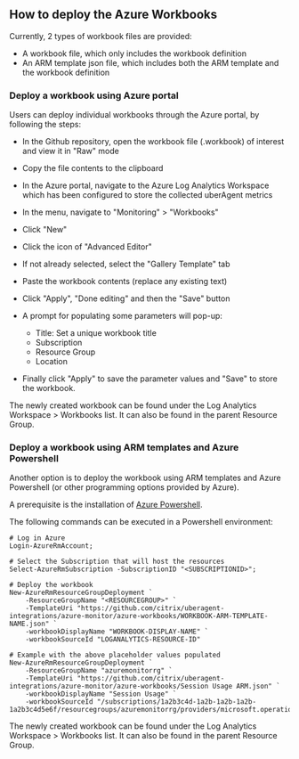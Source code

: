 ## How to deploy the Azure Workbooks

Currently, 2 types of workbook files are provided:
* A workbook file, which only includes the workbook definition
* An ARM template json file, which includes both the ARM template and the workbook definition

### Deploy a workbook using Azure portal

Users can deploy individual workbooks through the Azure portal, by following the steps:

- In the Github repository, open the workbook file (.workbook) of interest and view it in "Raw" mode
- Copy the file contents to the clipboard
- In the Azure portal, navigate to the Azure Log Analytics Workspace which has been configured to store the collected uberAgent metrics
- In the menu, navigate to "Monitoring" > "Workbooks"
- Click "New"
- Click the icon of "Advanced Editor"
- If not already selected, select the "Gallery Template" tab

- Paste the workbook contents (replace any existing text)
- Click "Apply", "Done editing" and then the "Save" button
- A prompt for populating some parameters will pop-up:
   - Title: Set a unique workbook title
   - Subscription
   - Resource Group
   - Location
- Finally click "Apply" to save the parameter values and "Save" to store the workbook.

The newly created workbook can be found under the Log Analytics Workspace > Workbooks list. It can also be found in the parent Resource Group.


### Deploy a workbook using ARM templates and Azure Powershell

Another option is to deploy the workbook using ARM templates and Azure Powershell (or other programming options provided by Azure).

A prerequisite is the installation of [Azure Powershell](https://learn.microsoft.com/en-us/powershell/azure/install-azps-windows).

The following commands can be executed in a Powershell environment:

```
# Log in Azure
Login-AzureRmAccount;

# Select the Subscription that will host the resources
Select-AzureRmSubscription -SubscriptionID "<SUBSCRIPTIONID>";

# Deploy the workbook
New-AzureRmResourceGroupDeployment `
    -ResourceGroupName "<RESOURCEGROUP>" `
    -TemplateUri "https://github.com/citrix/uberagent-integrations/azure-monitor/azure-workbooks/WORKBOOK-ARM-TEMPLATE-NAME.json" `
    -workbookDisplayName "WORKBOOK-DISPLAY-NAME" `
    -workbookSourceId "LOGANALYTICS-RESOURCE-ID"

# Example with the above placeholder values populated
New-AzureRmResourceGroupDeployment `
    -ResourceGroupName "azuremonitorrg" `
    -TemplateUri "https://github.com/citrix/uberagent-integrations/azure-monitor/azure-workbooks/Session Usage ARM.json" `
    -workbookDisplayName "Session Usage" `
    -workbookSourceId "/subscriptions/1a2b3c4d-1a2b-1a2b-1a2b-1a2b3c4d5e6f/resourcegroups/azuremonitorrg/providers/microsoft.operationalinsights/workspaces/uberagentwspace"
```
The newly created workbook can be found under the Log Analytics Workspace > Workbooks list. It can also be found in the parent Resource Group.